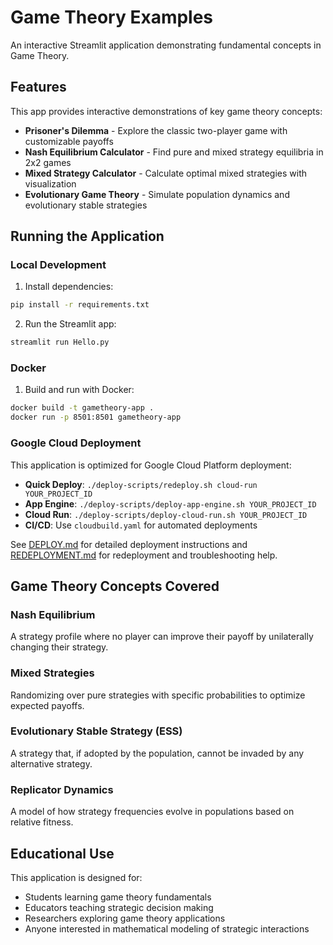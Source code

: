 # Game Theory Examples

An interactive Streamlit application demonstrating fundamental concepts in Game Theory.

## Features

This app provides interactive demonstrations of key game theory concepts:

- **Prisoner's Dilemma** - Explore the classic two-player game with customizable payoffs
- **Nash Equilibrium Calculator** - Find pure and mixed strategy equilibria in 2x2 games  
- **Mixed Strategy Calculator** - Calculate optimal mixed strategies with visualization
- **Evolutionary Game Theory** - Simulate population dynamics and evolutionary stable strategies

## Running the Application

### Local Development

1. Install dependencies:
```bash
pip install -r requirements.txt
```

2. Run the Streamlit app:
```bash
streamlit run Hello.py
```

### Docker

1. Build and run with Docker:
```bash
docker build -t gametheory-app .
docker run -p 8501:8501 gametheory-app
```

### Google Cloud Deployment

This application is optimized for Google Cloud Platform deployment:

- **Quick Deploy**: `./deploy-scripts/redeploy.sh cloud-run YOUR_PROJECT_ID`
- **App Engine**: `./deploy-scripts/deploy-app-engine.sh YOUR_PROJECT_ID`
- **Cloud Run**: `./deploy-scripts/deploy-cloud-run.sh YOUR_PROJECT_ID`
- **CI/CD**: Use `cloudbuild.yaml` for automated deployments

See [DEPLOY.md](DEPLOY.md) for detailed deployment instructions and [REDEPLOYMENT.md](REDEPLOYMENT.md) for redeployment and troubleshooting help.

## Game Theory Concepts Covered

### Nash Equilibrium
A strategy profile where no player can improve their payoff by unilaterally changing their strategy.

### Mixed Strategies
Randomizing over pure strategies with specific probabilities to optimize expected payoffs.

### Evolutionary Stable Strategy (ESS)
A strategy that, if adopted by the population, cannot be invaded by any alternative strategy.

### Replicator Dynamics
A model of how strategy frequencies evolve in populations based on relative fitness.

## Educational Use

This application is designed for:
- Students learning game theory fundamentals
- Educators teaching strategic decision making
- Researchers exploring game theory applications
- Anyone interested in mathematical modeling of strategic interactions
